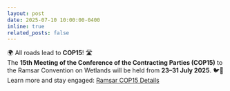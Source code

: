 ```yaml
---
layout: post
date: 2025-07-10 10:00:00-0400
inline: true
related_posts: false
---
```


🌍 All roads lead to **COP15**! 🛣️  
The **15th Meeting of the Conference of the Contracting Parties (COP15)** to the Ramsar Convention on Wetlands will be held from **23–31 July 2025**. 🐦🌿  
Learn more and stay engaged: [Ramsar COP15 Details](https://www.ramsar.org/meeting/15th-meeting-conference-contracting-parties)

